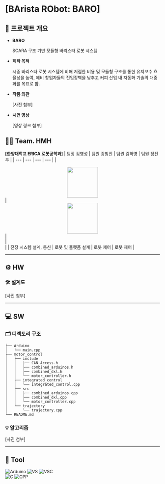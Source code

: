 # [BArista RObot: BARO]

## 📑 프로젝트 개요

- **BARO**
    
    SCARA 구조 기반 모듈형 바리스타 로봇 시스템
    
- **제작 목적**
    
    시중 바리스타 로봇 시스템에 비해 저렴한 비용 및 모듈형 구조를 통한 유지보수 효율성을 높여, 예비 창업자들의 진입장벽을 낮추고 커피 산업 내 자동화 기술의 대중화를 목표로 함.
    
- **작품 외관**
    
    [사진 첨부]
    
- **시연 영상**
    
    [영상 링크 첨부]
    

## 🧑‍💻 Team. HMH
**[한양대학교 ERICA 로봇공학과]**
| 팀장 김영성 | 팀원 강범진 | 팀원 김하영 | 팀원 정진우 |
| --- | --- | --- | --- |
| <div align="center"><img src="https://github.com/user-attachments/assets/178a1d4b-0fff-4015-a2bf-edf339d14269" width="100"/></div> | <div align="center"><img src="https://github.com/user-attachments/assets/60da614f-2460-4507-a8c4-d1108d3da024" width="100"/></div> | <div align="center"></div> | <div align="center"></div> |
| 전장 시스템 설계, 통신 | 로봇 및 플랫폼 설계 | 로봇 제어 | 로봇 제어 |
***
## ⚙️ HW

### 🛠️ 설계도
[사진 첨부]
***
## 💻 SW

### 🗂️ 디렉토리 구조

<aside>

```
├── Arduino
│   └── main.cpp
├── motor_control
│   ├── include
│   │   ├── CAN_Access.h
│   │   ├── combined_arduinos.h
│   │   ├── combined_dxl.h
│   │   └── motor_controller.h
│   ├── integrated_control
│   │   └── integrated_control.cpp
│   ├── src
│   │   ├── combined_arduinos.cpp
│   │   ├── combined_dxl.cpp
│   │   └── motor_controller.cpp
│   └── trajectory
│       └── trajectory.cpp
└── README.md
```

</aside>

### 💡 알고리즘

[사진 첨부]
***
## 🔧 Tool
![Arduino](https://img.shields.io/badge/Arduino-00979D?style=for-the-badge&logo=Arduino&logoColor=white)
![VS](https://img.shields.io/badge/Visual_Studio-5C2D91?style=for-the-badge&logo=visual%20studio&logoColor=white)
![VSC](https://img.shields.io/badge/Visual_Studio_Code-0078D4?style=for-the-badge&logo=visual%20studio%20code&logoColor=white)   
![C](https://img.shields.io/badge/C-00599C?style=for-the-badge&logo=c&logoColor=white)
![CPP](https://img.shields.io/badge/C%2B%2B-00599C?style=for-the-badge&logo=c%2B%2B&logoColor=white)
